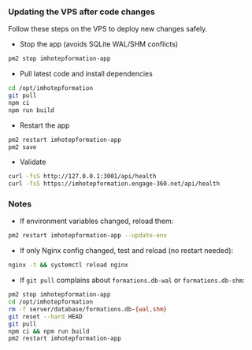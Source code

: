 ### Updating the VPS after code changes

Follow these steps on the VPS to deploy new changes safely.

- Stop the app (avoids SQLite WAL/SHM conflicts)

```bash
pm2 stop imhotepformation-app
```

- Pull latest code and install dependencies

```bash
cd /opt/imhotepformation
git pull
npm ci
npm run build
```

- Restart the app

```bash
pm2 restart imhotepformation-app
pm2 save
```

- Validate

```bash
curl -fsS http://127.0.0.1:3001/api/health
curl -fsS https://imhotepformation.engage-360.net/api/health
```

### Notes

- If environment variables changed, reload them:

```bash
pm2 restart imhotepformation-app --update-env
```

- If only Nginx config changed, test and reload (no restart needed):

```bash
nginx -t && systemctl reload nginx
```

- If `git pull` complains about `formations.db-wal` or `formations.db-shm`:

```bash
pm2 stop imhotepformation-app
cd /opt/imhotepformation
rm -f server/database/formations.db-{wal,shm}
git reset --hard HEAD
git pull
npm ci && npm run build
pm2 restart imhotepformation-app
```


